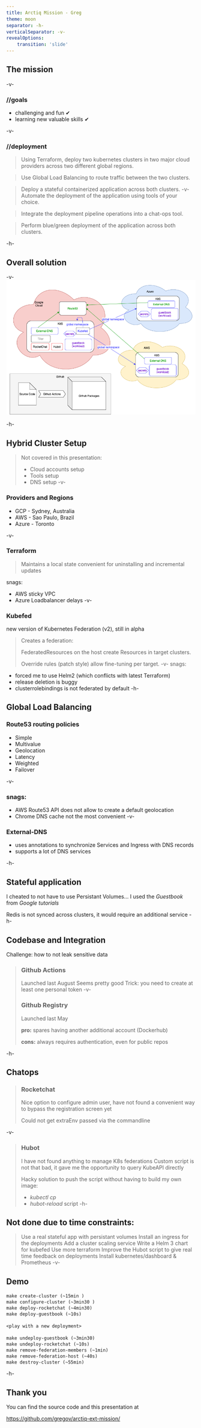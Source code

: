 ```yaml
---
title: Arctiq Mission - Greg
theme: moon
separator: -h-
verticalSeparator: -v-
revealOptions:
    transition: 'slide'
---
```


## The mission

-v-
### //goals
* challenging and fun ✔
* learning new valuable skills ✔

-v-
### //deployment
>Using Terraform, deploy two kubernetes clusters in two major cloud providers across two different global regions.

>Use Global Load Balancing to route traffic between the two clusters.

>Deploy a stateful containerized application across both clusters.
-v-
>Automate the deployment of the application using tools of your
choice.

>Integrate the deployment pipeline operations into a chat-ops tool.

>Perform blue/green deployment of the application across both
clusters.

-h-
## Overall solution

-v-
![Architecture Overview](arctiq-ext-mission.png)

-h-
## Hybrid Cluster Setup

> Not covered in this presentation:
> * Cloud accounts setup
> * Tools setup
> * DNS setup
-v-
### Providers and Regions
* GCP - Sydney, Australia
* AWS - Sao Paulo, Brazil 
* Azure - Toronto

-v-
### Terraform
> Maintains a local state
> convenient for uninstalling
> and incremental updates

snags:
* AWS sticky VPC
* Azure Loadbalancer delays
-v-
### Kubefed
new version of Kubernetes Federation (v2), still in alpha
>Creates a federation:
>
>FederatedResources on the host create Resources in target clusters.
>
>Override rules (patch style) allow fine-tuning per target.
-v-
snags:
* forced me to use Helm2 (which conflicts with latest Terraform)
* release deletion is buggy
* clusterrolebindings is not federated by default
-h-

## Global Load Balancing

### Route53 routing policies

* Simple
* Multivalue
* Geolocation
* Latency
* Weighted
* Failover

-v-

### snags:
* AWS Route53 API does not allow to create a default geolocation
* Chrome DNS cache not the most convenient
-v-

### External-DNS

* uses annotations to synchronize Services and Ingress with DNS records
* supports a lot of DNS services

-h-

## Stateful application
I cheated to not have to use Persistant Volumes... I used the *Guestbook* from *Google tutorials*

Redis is not synced across clusters, it would require an additional service
-h-
## Codebase and Integration
  Challenge: how to not leak sensitive data

>### Github Actions
>  Launched last August
>  Seems pretty good
>  Trick: you need to create at least one personal token
-v-
>### Github Registry
>  Launched last May
>
> **pro:** spares having another additional account (Dockerhub)
>
> **cons:** always requires authentication, even for public repos

-h-

## Chatops

>### Rocketchat
> Nice option to configure admin user, have not found a convenient way to bypass the registration screen yet
>
> Could not get extraEnv passed via the commandline

-v-
>### Hubot
> I have not found anything to manage K8s federations
> Custom script is not that bad, it gave me the opportunity to query KubeAPI directly
>
> Hacky solution to push the script without having to build my own image:
> * *kubectl cp*
> * *hubot-reload* script
-h-


## Not done due to time constraints:

 > Use a real stateful app with persistant volumes
 > Install an ingress for the deployments
 > Add a cluster scaling service
 > Write a Helm 3 chart for kubefed
 > Use more terraform
 > Improve the Hubot script to give real time feedback on deployments
 > Install kubernetes/dashboard & Prometheus
-v-

## Demo

    make create-cluster (~15min )
    make configure-cluster (~3min30 )
    make deploy-rocketchat (~4min30)
    make deploy-guestbook (~10s)

    <play with a new deployment>

    make undeploy-guestbook (~3min30)
    make undeploy-rocketchat (~10s)
    make remove-federation-members (~1min)
    make remove-federation-host (~40s)
    make destroy-cluster (~55min)

-h-
## Thank you

You can find the source code and this presentation at

https://github.com/gregov/arctiq-ext-mission/
